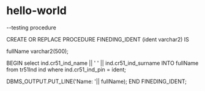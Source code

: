 # hello-world
--testing procedure

CREATE OR REPLACE PROCEDURE FINEDING_IDENT (ident varchar2) IS

fullName varchar2(500);

BEGIN
  select ind.cr51_ind_name || ' ' || ind.cr51_ind_surname INTO fullName
  from tr51Ind ind
  where ind.cr51_ind_pin = ident;
  
  DBMS_OUTPUT.PUT_LINE('Name: '|| fullName);
END FINEDING_IDENT;

